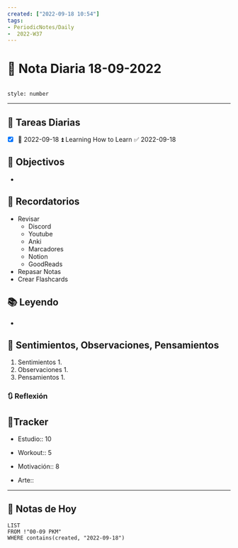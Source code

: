 ```yaml
---
created: ["2022-09-18 10:54"]
tags:
- PeriodicNotes/Daily
-  2022-W37
---
```


# 📅 Nota Diaria  18-09-2022
```toc

style: number

```

---
## 🔷 Tareas Diarias
- [x] 📅 2022-09-18 ⏫ Learning How to Learn ✅ 2022-09-18

## 🎯 Objectivos
- 
## 📕 Recordatorios
- Revisar
	- Discord
	- Youtube
	- Anki
	- Marcadores
	- Notion
	- GoodReads
- Repasar Notas
- Crear Flashcards

## 📚 Leyendo
- 
## 💬 Sentimientos, Observaciones, Pensamientos 
1. Sentimientos
	1. 
2. Observaciones
	1. 
3. Pensamientos
	1. 
### 🔃 Reflexión

## 🔷Tracker

- Estudio:: 10

- Workout:: 5

- Motivación:: 8

- Arte::
---

## 📅 Notas de Hoy
```dataview
LIST 
FROM !"00-09 PKM" 
WHERE contains(created, "2022-09-18")
```